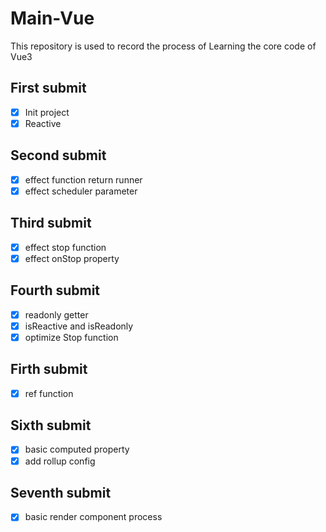 # Main-Vue
This repository is used to record the process of Learning the core code of Vue3
## First submit 
- [x] Init project
- [x] Reactive 

## Second submit
- [x] effect function return runner
- [x] effect scheduler parameter

## Third submit
- [x] effect stop function
- [x] effect onStop property

## Fourth submit
- [X] readonly getter
- [X] isReactive and isReadonly
- [X] optimize Stop function

## Firth submit
- [X] ref function 
## Sixth submit
- [X] basic computed property
- [X] add rollup config 

## Seventh submit
- [X] basic render component process